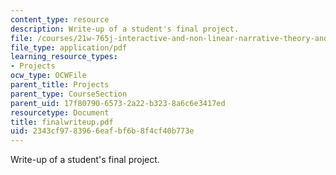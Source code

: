 ```yaml
---
content_type: resource
description: Write-up of a student's final project.
file: /courses/21w-765j-interactive-and-non-linear-narrative-theory-and-practice-spring-2004/2343cf9783966eafbf6b8f4cf40b773e_finalwriteup.pdf
file_type: application/pdf
learning_resource_types:
- Projects
ocw_type: OCWFile
parent_title: Projects
parent_type: CourseSection
parent_uid: 17f80790-6573-2a22-b323-8a6c6e3417ed
resourcetype: Document
title: finalwriteup.pdf
uid: 2343cf97-8396-6eaf-bf6b-8f4cf40b773e
---
```

Write-up of a student's final project.

